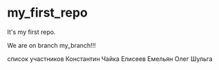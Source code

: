 # my_first_repo

It's my first repo. 

We are on branch my_branch!!!

список участников
Константин Чайка
Елисеев Емельян
Олег Шульга

